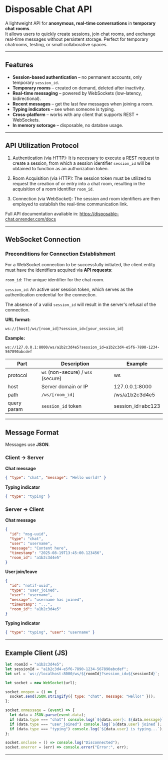 
# Disposable Chat API

A lightweight API for **anonymous, real-time conversations** in **temporary chat rooms**.  
It allows users to quickly create sessions, join chat rooms, and exchange real-time messages without persistent storage. 
Perfect for temporary chatrooms, testing, or small collaborative spaces.  

---

## Features

- **Session-based authentication** – no permanent accounts, only temporary `session_id`.
- **Temporary rooms** – created on demand, deleted after inactivity.
- **Real-time messaging** – powered by WebSockets (low-latency, bidirectional).
- **Recent messages** – get the last few messages when joining a room.
- **Typing indicators** – see when someone is typing.
- **Cross-platform** – works with any client that supports REST + WebSockets.
- **In memory sotorage** – disposable, no databse usage.

---

## API Utilization Protocol

1. Authentication (via HTTP): It is necessary to execute a REST request to create a session, from which a session identifier `session_id` will be obtained to function as an authorization token.

2. Room Acquisition (via HTTP): The session token must be utilized to request the creation of or entry into a chat room, resulting in the acquisition of a room identifier `room_id`.

3. Connection (via WebSocket): The session and room identifiers are then employed to establish the real-time communication link.

Full API documentation avaliable in: https://disposable-chat.onrender.com/docs

---

## WebSocket Connection

### Preconditions for Connection Establishment

For a WebSocket connection to be successfully initiated, the client entity must have the identifiers acquired via **API requests**:

`room_id`: The unique identifier for the chat room.

`session_id`: An active user session token, which serves as the authentication credential for the connection.

The absence of a valid `session_id` will result in the server's refusal of the connection.

**URL format:**
```
ws://[host]/ws/[room_id]?session_id=[your_session_id]
```

**Example:**
```
ws://127.0.0.1:8000/ws/a1b2c3d4e5?session_id=a1b2c3d4-e5f6-7890-1234-567890abcdef
```

| Part        | Description                          | Example           |
|-------------|--------------------------------------|-------------------|
| protocol    | `ws` (non-secure) / `wss` (secure)   | ws                |
| host        | Server domain or IP                  | 127.0.0.1:8000    |
| path        | `/ws/[room_id]`                      | /ws/a1b2c3d4e5    |
| query param | `session_id` token                   | session_id=abc123 |

---

## Message Format

Messages use **JSON**.

### Client → Server
**Chat message**
```json
{ "type": "chat", "message": "Hello world!" }
```

**Typing indicator**
```json
{ "type": "typing" }
```

### Server → Client
**Chat message**
```json
{
  "id": "msg-uuid",
  "type": "chat",
  "user": "username",
  "message": "Content here",
  "timestamp": "2025-08-19T13:45:00.123456",
  "room_id": "a1b2c3d4e5"
}
```

**User join/leave**
```json
{
  "id": "notif-uuid",
  "type": "user_joined",
  "user": "username",
  "message": "username has joined",
  "timestamp": "...",
  "room_id": "a1b2c3d4e5"
}
```

**Typing indicator**
```json
{ "type": "typing", "user": "username" }
```

---

## Example Client (JS)
```javascript
let roomId = "a1b2c3d4e5";
let sessionId = "a1b2c3d4-e5f6-7890-1234-567890abcdef";
let url = `ws://localhost:8000/ws/${roomId}?session_id=${sessionId}`;

let socket = new WebSocket(url);

socket.onopen = () => {
  socket.send(JSON.stringify({ type: "chat", message: "Hello!" }));
};

socket.onmessage = (event) => {
  let data = JSON.parse(event.data);
  if (data.type === "chat") console.log(`${data.user}: ${data.message}`);
  if (data.type === "user_joined") console.log(`${data.user} joined`);
  if (data.type === "typing") console.log(`${data.user} is typing...`);
};

socket.onclose = () => console.log("Disconnected");
socket.onerror = (err) => console.error("Error:", err);
```

---

